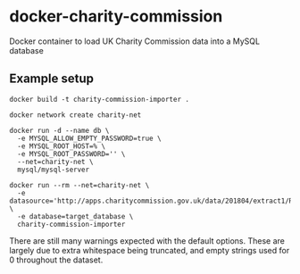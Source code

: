 # docker-charity-commission
Docker container to load UK Charity Commission data into a MySQL database

## Example setup

```
docker build -t charity-commission-importer .

docker network create charity-net

docker run -d --name db \
  -e MYSQL_ALLOW_EMPTY_PASSWORD=true \
  -e MYSQL_ROOT_HOST=% \
  -e MYSQL_ROOT_PASSWORD='' \
  --net=charity-net \
  mysql/mysql-server

docker run --rm --net=charity-net \
  -e datasource='http://apps.charitycommission.gov.uk/data/201804/extract1/RegPlusExtract_April_2018.zip' \
  -e database=target_database \
  charity-commission-importer 
```

There are still many warnings expected with the default options.  These are largely due to extra whitespace being truncated, and empty strings used for 0 throughout the dataset.

